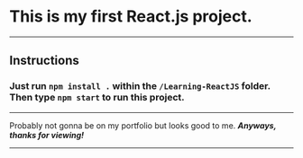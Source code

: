 # This is my first React.js project.
---

## Instructions
### Just run `npm install .` within the `/Learning-ReactJS` folder. Then type `npm start` to run this project.

---

Probably not gonna be on my portfolio but looks good to me.
***Anyways, thanks for viewing!***

---